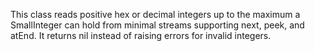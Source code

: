 This class reads positive hex or decimal integers up to the maximum a SmallInteger can hold from minimal streams supporting next, peek, and atEnd. It returns nil instead of raising errors for invalid integers.